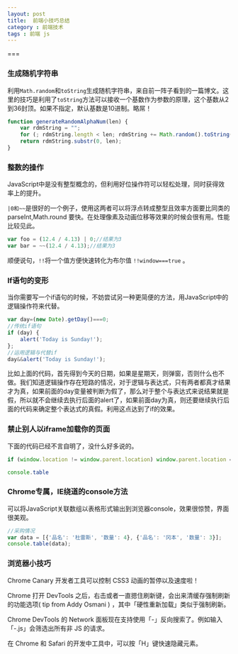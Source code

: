 ```yaml
---
layout: post
title:  前端小技巧总结
category : 前端技术
tags : 前端 js
---
```

===


### 生成随机字符串

利用`Math.random`和`toString`生成随机字符串，来自前一阵子看到的一篇博文。这里的技巧是利用了`toString`方法可以接收一个基数作为参数的原理，这个基数从2到36封顶。如果不指定，默认基数是10进制。略屌！    


```javascript
function generateRandomAlphaNum(len) {
    var rdmString = "";
    for (; rdmString.length < len; rdmString += Math.random().toString(36).substr(2));
    return rdmString.substr(0, len);
}
```

### 整数的操作

JavaScript中是没有整型概念的，但利用好位操作符可以轻松处理，同时获得效率上的提升。

`|0和~~`是很好的一个例子，使用这两者可以将浮点转成整型且效率方面要比同类的parseInt,Math.round 要快。在处理像素及动画位移等效果的时候会很有用。性能比较见此。

```javascript
var foo = (12.4 / 4.13) | 0;//结果为3
var bar = ~~(12.4 / 4.13);//结果为3
```

 顺便说句，`!!`将一个值方便快速转化为布尔值 `!!window===true` 。





### If语句的变形

当你需要写一个if语句的时候，不妨尝试另一种更简便的方法，用JavaScript中的逻辑操作符来代替。

```javascript
var day=(new Date).getDay()===0;
//传统if语句
if (day) {
	alert('Today is Sunday!');
};
//运用逻辑与代替if
day&&alert('Today is Sunday!');
```

比如上面的代码，首先得到今天的日期，如果是星期天，则弹窗，否则什么也不做。我们知道逻辑操作存在短路的情况，对于逻辑与表达式，只有两者都真才结果才为真，如果前面的day变量被判断为假了，那么对于整个与表达式来说结果就是假，所以就不会继续去执行后面的alert了，如果前面day为真，则还要继续执行后面的代码来确定整个表达式的真假。利用这点达到了if的效果。



### 禁止别人以iframe加载你的页面

下面的代码已经不言自明了，没什么好多说的。

```javascript
if (window.location != window.parent.location) window.parent.location = window.location;

console.table
```

### Chrome专属，IE绕道的console方法

可以将JavaScript关联数组以表格形式输出到浏览器console，效果很惊赞，界面很美观。

```javascript
//采购情况
var data = [{'品名': '杜雷斯', '数量': 4}, {'品名': '冈本', '数量': 3}];
console.table(data);
```

### 浏览器小技巧

Chrome Canary 开发者工具可以控制 CSS3 动画的暂停以及速度啦！

Chrome 打开 DevTools 之后，右击或者一直摁住刷新键，会出来清缓存强制刷新的功能选项( tip from Addy Osmani ) ，其中「硬性重新加载」类似于强制刷新。

 Chrome DevTools 的 Network 面板现在支持使用「-」反向搜索了。例如输入「-.js」会筛选出所有非 JS 的请求。
 
在 Chrome 和 Safari 的开发中工具中，可以按「H」键快速隐藏元素。
